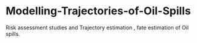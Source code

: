 # Modelling-Trajectories-of-Oil-Spills
Risk assessment studies and Trajectory estimation , fate estimation of Oil spills.
